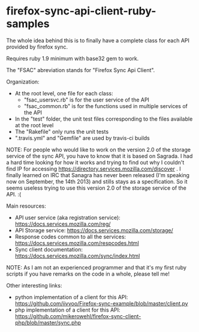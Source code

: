 firefox-sync-api-client-ruby-samples
====================================

The whole idea behind this is to finally have a complete class
for each API provided by firefox sync.

Requires ruby 1.9 minimum with base32 gem to work.

The "FSAC" abreviation stands for "Firefox Sync Api Client".

Organization:
 * At the root level, one file for each class:
    * "fsac_usersvc.rb" is for the user service of the API
    * "fsac_common.rb" is for the functions used in multiple services of the API
 * In the "test" folder, the unit test files corresponding to the files 
   available at the root level
 * The "Rakefile" only runs the unit tests
 * ".travis.yml" and "Gemfile" are used by travis-ci builds

NOTE: For people who would like to work on the version 2.0 of the storage
service of the sync API, you have to know that it is based on Sagrada. I had a
hard time looking for how it works and trying to find out why I couldn't find IP
for accessing https://directory.services.mozilla.com/discover . I finally
learned on IRC that Sanagra has never been released (I'm speaking now on
September, the 14th 2013) and stills stays as a specification. So it seems
useless trying to use this version 2.0 of the storage service of the API. :(

Main resources:
 * API user service (aka registration service): https://docs.services.mozilla.com/reg/
 * API Storage service: https://docs.services.mozilla.com/storage/
 * Response codes common to all the services: https://docs.services.mozilla.com/respcodes.html
 * Sync client documentation: https://docs.services.mozilla.com/sync/index.html


NOTE:
As I am not an experienced programmer and that it's my first ruby scripts
if you have remarks on the code in a whole, please tell me!


Other interesting links:
 * python implementation of a client for this API: https://github.com/iivvoo/Firefox-sync-example/blob/master/client.py
 * php implementation of a client for this API: https://github.com/mikerowehl/firefox-sync-client-php/blob/master/sync.php

